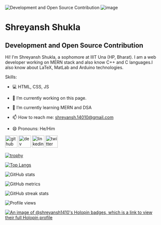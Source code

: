![Development and Open Source Contribution]()
![image](https://github.com/shreyansh1410/shreyansh1410/assets/109788335/09de6f9a-b267-4c16-9e21-8b5ca87c175b)


# Shreyansh Shukla
## Development and Open Source Contribution

Hi! I'm Shreyansh Shukla, a sophomore at IIIT Una (HP, Bharat). I am a web developer working on MERN stack and also know C++ and C languages.I also know about LaTeX, MatLab and Arduino technologies.

Skills: 
- 💻 HTML, CSS, JS

- 🔭 I’m currently working on this page. 
- 🌱 I’m currently learning MERN and DSA 
- 📫 How to reach me: shreyansh.14010@gmail.com 
- 😄 Pronouns: He/Him 


[<img src='https://cdn.jsdelivr.net/npm/simple-icons@3.0.1/icons/github.svg' alt='github' height='40'>](https://github.com/shreyansh1410)  [<img src='https://cdn.jsdelivr.net/npm/simple-icons@3.0.1/icons/hashnode.svg' alt='dev' height='40'>](https://shreyansh1410.hashnode.dev/)  [<img src='https://cdn.jsdelivr.net/npm/simple-icons@3.0.1/icons/linkedin.svg' alt='linkedin' height='40'>](https://www.linkedin.com/in/shreyansh1410/)  [<img src='https://cdn.jsdelivr.net/npm/simple-icons@3.0.1/icons/twitter.svg' alt='twitter' height='40'>](https://twitter.com/shreyansh1410)  

[![trophy](https://github-profile-trophy.vercel.app/?username=shreyansh1410)](https://github.com/ryo-ma/github-profile-trophy)

[![Top Langs](https://github-readme-stats.vercel.app/api/top-langs/?username=shreyansh1410)](https://github.com/anuraghazra/github-readme-stats)

![GitHub stats](https://github-readme-stats.vercel.app/api?username=shreyansh1410&show_icons=true)  

![GitHub metrics](https://metrics.lecoq.io/shreyansh1410)  

![GitHub streak stats](https://streak-stats.demolab.com/?user=shreyansh1410)  

![Profile views](https://gpvc.arturio.dev/shreyansh1410)  

[![An image of @shreyansh1410's Holopin badges, which is a link to view their full Holopin profile](https://holopin.me/shreyansh1410)](https://holopin.io/@shreyansh1410)
